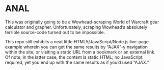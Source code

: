 ANAL
====
This was originally going to be a Wowhead-scraping World of Warcraft gear calculator and grapher. Unfortunately,
scraping Wowhead’s absolutely terrible source-code turned out to be impossible.

This repo still exhibits a neat little HTML5/JavaScript/Node.js live-page example wherein you can get the same
results by “AJAX”-y navigation within the site, or visiting a static URL from a bookmark or an external link. Of
note, in the latter case, the content is static HTML; no JavaScript required, yet you end up with the same
results as if you’d used “AJAX.”
